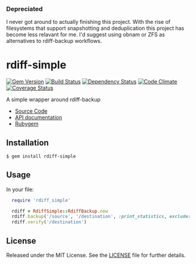 ### Depreciated

I never got around to actually finishing this project.  With the rise of filesystems that support snapshotting and deduplication this project has become less relavant for me.  I'd suggest using obnam or ZFS as alternatives to rdiff-backup workflows.

# rdiff-simple

[![Gem Version](https://badge.fury.io/rb/rdiff-simple.png)](http://badge.fury.io/rb/rdiff-simple)
[![Build Status](https://travis-ci.org/ketiko/rdiff-simple.png?branch=master)](https://travis-ci.org/ketiko/rdiff-simple)
[![Dependency Status](https://gemnasium.com/ketiko/rdiff-simple.png)](https://gemnasium.com/ketiko/rdiff-simple)
[![Code Climate](https://codeclimate.com/github/ketiko/rdiff-simple.png)](https://codeclimate.com/github/ketiko/rdiff-simple)
[![Coverage Status](https://coveralls.io/repos/ketiko/rdiff-simple/badge.png)](https://coveralls.io/r/ketiko/rdiff-simple)

A simple wrapper around rdiff-backup

* [Source Code](http://github.com/ketiko/rdiff-simple)
* [API documentation](http://rubydoc.info/github/ketiko/rdiff-simple/master)
* [Rubygem](http://rubygems.org/gems/rdiff-simple)

## Installation

```bash
$ gem install rdiff-simple
```

## Usage

In your file:

```ruby
  require 'rdiff_simple'

  rdiff = RdiffSimple::RdiffBackup.new
  rdiff.backup('/source', '/destination', :print_statistics, exclude: '/source/private')
  rdiff.verify('/destination')
```

## License

Released under the MIT License.  See the [LICENSE][] file for further details.

[license]: LICENSE.txt

